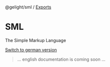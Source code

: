 @gelight/sml / [Exports](modules.md)

# SML

The Simple Markup Language

[Switch to german version](https://github.com/GELight/sml/tree/master/src/doc/de)

>... english documentation is coming soon ...
